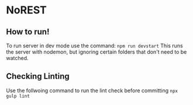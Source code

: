 # NoREST


## How to run!
To run server in dev mode use the command: `npm run devstart`
This runs the server with nodemon, but ignoring certain folders that don't need to be watched.


## Checking Linting
Use the follwoing command to run the lint check before committing `npx gulp lint`